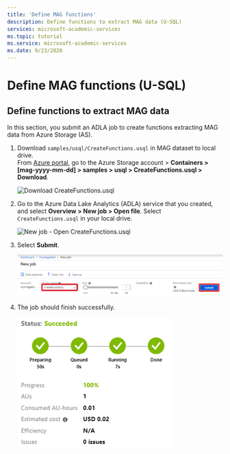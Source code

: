 ```yaml
---
title: 'Define MAG functions'
description: Define functions to extract MAG data (U-SQL)
services: microsoft-academic-services
ms.topic: tutorial
ms.service: microsoft-academic-services
ms.date: 9/23/2020
---
```

# Define MAG functions (U-SQL)

## Define functions to extract MAG data

In this section, you submit an ADLA job to create functions extracting MAG data from Azure Storage (AS).

1. Download `samples/usql/CreateFunctions.usql` in MAG dataset to local drive. <br> From [Azure portal](https://portal.azure.com), go to the Azure Storage account > **Containers > [mag-yyyy-mm-dd] > samples > usql > CreateFunctions.usql > Download**.

   ![Download CreateFunctions.usql](media/samples-azure-data-lake-hindex/create-functions-download.png "Download CreateFunctions.usql")

1. Go to the Azure Data Lake Analytics (ADLA) service that you created, and select **Overview > New job > Open file**. Select `CreateFunctions.usql` in your local drive.

   ![New job - Open CreateFunctions.usql](media/samples-azure-data-lake-hindex/create-functions-open.png "New job - Open CreateFunctions.usql")

1. Select **Submit**.

   ![Submit CreateFunctions job](media/samples-azure-data-lake-hindex/create-functions-submit.png "Submit CreateFunctions job")

1. The job should finish successfully.

   ![CreateFunctions job status](media/samples-azure-data-lake-hindex/create-functions-status.png "CreateFunctions job status")
